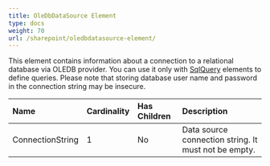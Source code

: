 ```yaml
---
title: OleDbDataSource Element
type: docs
weight: 70
url: /sharepoint/oledbdatasource-element/
---
```


This element contains information about a connection to a relational database via OLEDB provider. You can use it only with [SqlQuery](/words/sharepoint/sqlquery-element-html/) elements to define queries. Please note that storing database user name and password in the connection string may be insecure.

|**Name**|**Cardinality**|**Has Children**|**Description**|
| :- | :- | :- | :- |
|ConnectionString|1|No|Data source connection string. It must not be empty.|

